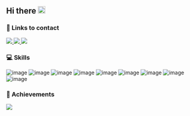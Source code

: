 ## Hi there <img src="https://media.giphy.com/media/hvRJCLFzcasrR4ia7z/giphy.gif" width="20px">

### 📨 Links to contact ###
<a href="https://www.linkedin.com/in/ewudes/" target="_blank">
  <img src="https://img.shields.io/badge/linkedin-0e76a8?style=for-the-badge&logo=linkedin&logoColor=white&style=flat"/>
</a>
<a href="https://t.me/ewudes" target="_blank">
  <img src="https://img.shields.io/badge/telegram-0088cc?style=for-the-badge&logo=telegram&logoColor=white&style=flat"/>
</a>
<a href="https://twitter.com/ewudes" target="_blank">
  <img src="https://img.shields.io/badge/twitter-00acee?style=for-the-badge&logo=twitter&logoColor=white&style=flat"/>
</a>
<br/>

### 💻 Skills ###
![image](https://shields.io/badge/javascript-F7DF1E?logo=JavaScript&logoColor=000&style=flat-square&style=flat)
![image](https://shields.io/badge/TypeScript-3178C6?logo=TypeScript&logoColor=FFF&style=flat)
![image](https://shields.io/badge/react-black?logo=react&style=for-the-badge%22&style=flat)
![image](https://img.shields.io/badge/React_Router-CA4245?style=for-the-badge%22&logo=react-router&logoColor=white&style=flat)
![image](https://img.shields.io/badge/vue.js-35495E?style=for-the-badge&logo=vuedotjs&logoColor=4FC08D&style=flat)
![image](https://img.shields.io/badge/CSS3-1572B6?style=for-the-badge&logo=css3&logoColor=white&style=flat)
![image](https://img.shields.io/badge/Sass-CC6699?style=for-the-badge&logo=sass&logoColor=white&style=flat)
![image](https://img.shields.io/badge/HTML5-E34F26?style=for-the-badge&logo=html5&logoColor=white&style=flat)
![image](https://img.shields.io/badge/Handlebars.js-f0772b?style=for-the-badge&logo=handlebarsdotjs&logoColor=black&style=flat)
<br/>

### 🏅 Achievements ###

<a href="https://www.codewars.com/users/ewudes/" target="_blank">
  <img src="https://www.codewars.com/users/ewudes/badges/small"/>
</a>
